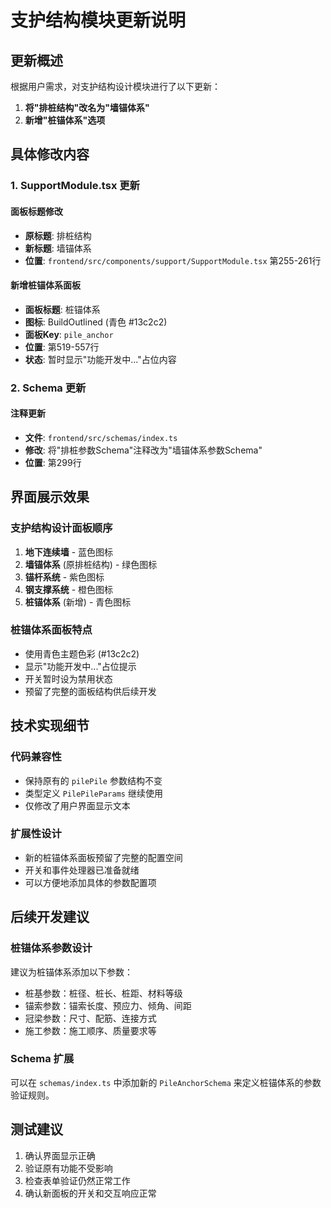 # 支护结构模块更新说明

## 更新概述

根据用户需求，对支护结构设计模块进行了以下更新：

1. **将"排桩结构"改名为"墙锚体系"**
2. **新增"桩锚体系"选项**

## 具体修改内容

### 1. SupportModule.tsx 更新

#### 面板标题修改
- **原标题**: 排桩结构
- **新标题**: 墙锚体系
- **位置**: `frontend/src/components/support/SupportModule.tsx` 第255-261行

#### 新增桩锚体系面板
- **面板标题**: 桩锚体系
- **图标**: BuildOutlined (青色 #13c2c2)
- **面板Key**: `pile_anchor`
- **位置**: 第519-557行
- **状态**: 暂时显示"功能开发中..."占位内容

### 2. Schema 更新

#### 注释更新
- **文件**: `frontend/src/schemas/index.ts`
- **修改**: 将"排桩参数Schema"注释改为"墙锚体系参数Schema"
- **位置**: 第299行

## 界面展示效果

### 支护结构设计面板顺序
1. **地下连续墙** - 蓝色图标
2. **墙锚体系** (原排桩结构) - 绿色图标  
3. **锚杆系统** - 紫色图标
4. **钢支撑系统** - 橙色图标
5. **桩锚体系** (新增) - 青色图标

### 桩锚体系面板特点
- 使用青色主题色彩 (#13c2c2)
- 显示"功能开发中..."占位提示
- 开关暂时设为禁用状态
- 预留了完整的面板结构供后续开发

## 技术实现细节

### 代码兼容性
- 保持原有的 `pilePile` 参数结构不变
- 类型定义 `PilePileParams` 继续使用
- 仅修改了用户界面显示文本

### 扩展性设计
- 新的桩锚体系面板预留了完整的配置空间
- 开关和事件处理器已准备就绪
- 可以方便地添加具体的参数配置项

## 后续开发建议

### 桩锚体系参数设计
建议为桩锚体系添加以下参数：
- 桩基参数：桩径、桩长、桩距、材料等级
- 锚索参数：锚索长度、预应力、倾角、间距
- 冠梁参数：尺寸、配筋、连接方式
- 施工参数：施工顺序、质量要求等

### Schema 扩展
可以在 `schemas/index.ts` 中添加新的 `PileAnchorSchema` 来定义桩锚体系的参数验证规则。

## 测试建议

1. 确认界面显示正确
2. 验证原有功能不受影响
3. 检查表单验证仍然正常工作
4. 确认新面板的开关和交互响应正常